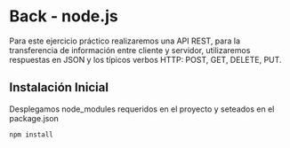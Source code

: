 # Back - node.js

Para este ejercicio práctico realizaremos una API REST, para la transferencia de información entre cliente y servidor, utilizaremos respuestas en JSON y los típicos verbos HTTP: POST, GET, DELETE, PUT.

## Instalación Inicial

Desplegamos node_modules requeridos en el proyecto y seteados en el package.json
```
npm install
```
